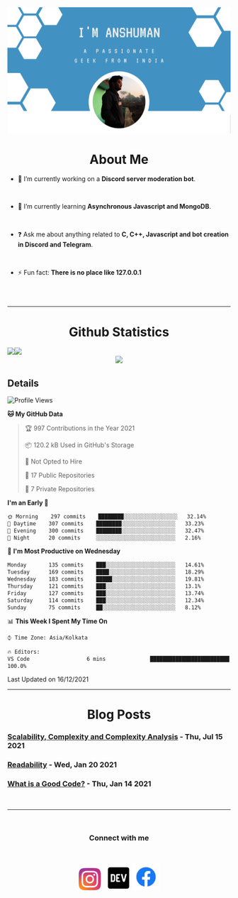 
<img src=".\assets\img\output-onlinepngtools.png">

<br>

<div>
<div align="center">

# About Me

</div>


- 🔭 I’m currently working on a **Discord server moderation bot**. 

<br> 

- 🌱 I’m currently learning **Asynchronous Javascript and MongoDB**. 

<br> 

- ❓ Ask me about anything related to __C, C++, Javascript and bot creation in Discord and Telegram__. 

<br>

- ⚡ Fun fact: __There is no place like 127.0.0.1__ 
</div>

<br>
<br>

----

<div align="center">

# Github Statistics
<div align="left">
<img height="180em" src="https://github-readme-stats.vercel.app/api?username=anshumanmahato&hide_border=true&show_icons=true&custom_title=Contributions" /><img height="180em" src="https://github-readme-stats.vercel.app/api/top-langs/?username=anshumanmahato&hide_border=true&layout=compact&langs_count=6" />
</div>
<img height="180em" src="https://github-readme-streak-stats.herokuapp.com/?user=anshumanmahato&hide_border=true" />

<br/>

<div align="left">

## Details

<!--START_SECTION:waka-->
![Profile Views](http://img.shields.io/badge/Profile%20Views-0-blue)

**🐱 My GitHub Data** 

> 🏆 997 Contributions in the Year 2021
 > 
> 📦 120.2 kB Used in GitHub's Storage 
 > 
> 🚫 Not Opted to Hire
 > 
> 📜 17 Public Repositories 
 > 
> 🔑 7 Private Repositories  
 > 
**I'm an Early 🐤** 

```text
🌞 Morning    297 commits    ████████░░░░░░░░░░░░░░░░░   32.14% 
🌆 Daytime    307 commits    ████████░░░░░░░░░░░░░░░░░   33.23% 
🌃 Evening    300 commits    ████████░░░░░░░░░░░░░░░░░   32.47% 
🌙 Night      20 commits     ░░░░░░░░░░░░░░░░░░░░░░░░░   2.16%

```
📅 **I'm Most Productive on Wednesday** 

```text
Monday       135 commits    ███░░░░░░░░░░░░░░░░░░░░░░   14.61% 
Tuesday      169 commits    ████░░░░░░░░░░░░░░░░░░░░░   18.29% 
Wednesday    183 commits    █████░░░░░░░░░░░░░░░░░░░░   19.81% 
Thursday     121 commits    ███░░░░░░░░░░░░░░░░░░░░░░   13.1% 
Friday       127 commits    ███░░░░░░░░░░░░░░░░░░░░░░   13.74% 
Saturday     114 commits    ███░░░░░░░░░░░░░░░░░░░░░░   12.34% 
Sunday       75 commits     ██░░░░░░░░░░░░░░░░░░░░░░░   8.12%

```


📊 **This Week I Spent My Time On** 

```text
⌚︎ Time Zone: Asia/Kolkata

🔥 Editors: 
VS Code                  6 mins              █████████████████████████   100.0%

```


 Last Updated on 16/12/2021
<!--END_SECTION:waka-->

</div>

</div>

----
<div align="center">

# Blog Posts

<div align="left">
 
<!-- BLOG-POST-LIST:START -->
 ### [Scalability, Complexity and Complexity Analysis](https://dev.to/anshumanmahato/scalability-complexity-and-complexity-analysis-1pn5) - Thu, Jul 15 2021
 ### [Readability](https://dev.to/anshumanmahato/readability-2f7l) - Wed, Jan 20 2021
 ### [What is a Good Code?](https://dev.to/anshumanmahato/what-is-a-good-code-5ana) - Thu, Jan 14 2021<!-- BLOG-POST-LIST:END -->

</div>

</div>
<br>

----
<br>
<div align="center">
         
### Connect with me 
<br/>

[<img src="assets\svg\instagram-2-1.svg" height="50px">](https://instagram.com/anshuman_mahato)&nbsp;&nbsp;&nbsp;
[<img src="assets\svg\dev-badge.svg" height="55">](https://dev.to/anshumanmahato)&nbsp;
[<img src=".\assets\svg\Facebook-01.svg" height="60px">](https://www.facebook.com/anshuman.mahato.0935)

</div>
